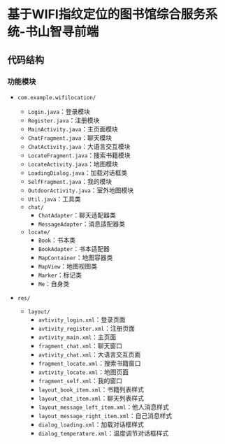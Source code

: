 # 基于WIFI指纹定位的图书馆综合服务系统-书山智寻前端

## 代码结构


### 功能模块

* `com.example.wifilocation/`
  * `Login.java`：登录模块
  * `Register.java`：注册模块
  * `MainActivity.java`：主页面模块
  * `ChatFragment.java`：聊天模块
  * `ChatActivity.java`：大语言交互模块
  * `LocateFragment.java`：搜索书籍模块
  * `LocateActivity.java`：地图模块
  * `LoadingDialog.java`：加载对话框类
  * `SelfFragment.java`：我的模块
  * `OutdoorActivity.java`：室外地图模块
  * `Util.java`：工具类
  * `chat/`
    * `ChatAdapter`：聊天适配器类
    * `MessageAdapter`：消息适配器类
  * `locate/`
    * `Book`：书本类
    * `BookAdapter`：书本适配器
    * `MapContainer`：地图容器类
    * `MapView`：地图视图类
    * `Marker`：标记类
    * `Me`：自身类
  
 * `res/`
   * `layout/`
     * `avtivity_login.xml`：登录页面
     * `avtivity_register.xml`：注册页面
     * `avtivity_main.xml`：主页面
     * `fragment_chat.xml`：聊天窗口
     * `avtivity_chat.xml`：大语言交互页面
     * `fragment_locate.xml`：搜索书籍窗口
     * `avtivity_locate.xml`：地图页面
     * `fragment_self.xml`：我的窗口
     * `layout_book_item.xml`：书籍列表样式
     * `layout_chat_item.xml`：聊天列表样式
     * `layout_message_left_item.xml`：他人消息样式
     * `layout_message_right_item.xml`：自己消息样式
     * `dialog_loading.xml`：加载对话框样式
     * `dialog_temperature.xml`：温度调节对话框样式
